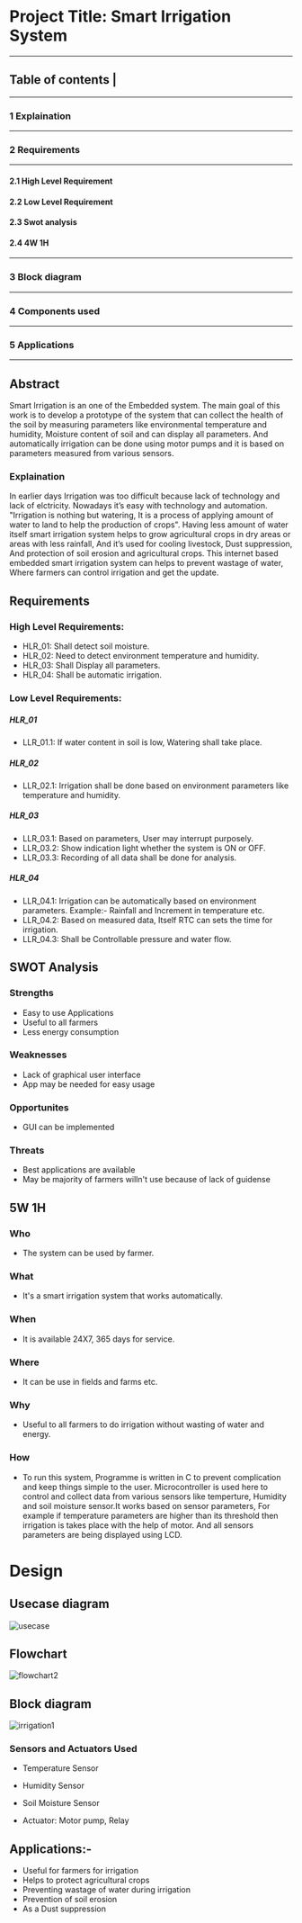 # Project Title: Smart Irrigation System
---------------------------------------------------------------------------------------------------------------------------------------------------------------------------------
## Table of contents |
---------------------------------------------------------------------------------------------------------------------------------------------------------------------------------
### 1 Explaination
---------------------------------------------------------------------------------------------------------------------------------------------------------------------------------
### 2 Requirements
---------------------------------------------------------------------------------------------------------------------------------------------------------------------------------
#### 2.1 High Level Requirement
#### 2.2 Low Level Requirement
#### 2.3 Swot analysis
#### 2.4 4W 1H
---------------------------------------------------------------------------------------------------------------------------------------------------------------------------------
### 3 Block diagram
---------------------------------------------------------------------------------------------------------------------------------------------------------------------------------
### 4 Components used
---------------------------------------------------------------------------------------------------------------------------------------------------------------------------------
### 5 Applications
---------------------------------------------------------------------------------------------------------------------------------------------------------------------------------


## Abstract
Smart Irrigation is an one of the Embedded system. The main goal of this work is to develop a prototype of the system that can collect the health of the soil by measuring parameters like environmental temperature and humidity, Moisture content of soil and can display all parameters. And automatically irrigation can be done using motor pumps and it is based on parameters measured from various sensors.

### Explaination
In earlier days Irrigation was too difficult because lack of technology and lack of elctricity. Nowadays it’s easy with technology and automation.
       "Irrigation is nothing but watering, It is a process of applying amount of water to land to help the production of crops". Having less amount of water itself smart irrigation system helps to grow agricultural crops in dry areas or areas with less rainfall, And it’s used for cooling livestock, Dust suppression, And protection of soil erosion and agricultural crops. This internet based embedded smart irrigation system can helps to prevent wastage of water, Where farmers can control irrigation and get the update.




## Requirements

### High Level Requirements:

* HLR_01: Shall detect soil moisture.
* HLR_02: Need to detect environment temperature and humidity.
* HLR_03: Shall Display all parameters.
* HLR_04: Shall be automatic irrigation.


### Low Level Requirements:

##### HLR_01 
* LLR_01.1: If water content in soil is low, Watering shall take place.

##### HLR_02
* LLR_02.1: Irrigation shall be done based on environment parameters like temperature and humidity.

##### HLR_03
* LLR_03.1: Based on parameters, User may interrupt purposely.
* LLR_03.2: Show indication light whether the system is ON or OFF.
* LLR_03.3: Recording of all data shall be done for analysis.

##### HLR_04
* LLR_04.1: Irrigation can be automatically based on environment parameters. Example:- Rainfall and Increment in temperature etc.
* LLR_04.2: Based on measured data, Itself RTC can sets the time for irrigation.
* LLR_04.3: Shall be Controllable pressure and water flow. 



## SWOT Analysis

### Strengths
* Easy to use Applications
* Useful to all farmers
* Less energy consumption

### Weaknesses
* Lack of graphical user interface
* App may be needed for easy usage

### Opportunites
* GUI can be implemented

### Threats
* Best applications are available
* May be majority of farmers willn't use because of lack of guidense

## 5W 1H
### Who
* The system can be used by farmer.
### What
* It's a smart irrigation system that works automatically.
### When
* It is available 24X7, 365 days for service.
### Where
* It can be use in fields and farms etc.
### Why
* Useful to all farmers to do irrigation without wasting of water and energy.
### How
* To run this system, Programme is written in C to prevent complication and keep things simple to the user. Microcontroller is used here to control and collect data from various sensors like temperture, Humidity and soil moisture sensor.It works based on sensor parameters, For example if temperature parameters are higher than its threshold then irrigation is takes place with the help of motor. And all sensors parameters are being displayed using LCD.



# Design
## Usecase diagram
![usecase](https://user-images.githubusercontent.com/46900710/155770366-ee2bdb72-2774-478f-9227-2937691a1a10.JPG)

## Flowchart
![flowchart2](https://user-images.githubusercontent.com/46900710/155830718-fe4051ac-5f74-48bf-851c-76f6bd31e806.JPG)



## Block diagram

![irrigation1](https://user-images.githubusercontent.com/46900710/156874998-70c45966-3866-49c0-a449-fcdbcafad91b.JPG)


### Sensors and Actuators Used

* Temperature Sensor
* Humidity Sensor
* Soil Moisture Sensor

* Actuator: Motor pump, Relay


## Applications:-

* Useful for farmers for irrigation
* Helps to protect agricultural crops
* Preventing wastage of water during irrigation
* Prevention of soil erosion
* As a Dust suppression



